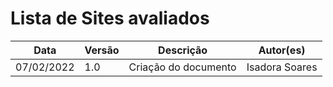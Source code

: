 # Lista de Sites avaliados


|    Data    | Versão |                            Descrição                             |          Autor(es)           |
| ---------- | ------ | ---------------------------------------------------------------- | ---------------------------- |
| 07/02/2022 |  1.0   |                Criação do documento                 | Isadora Soares            |
